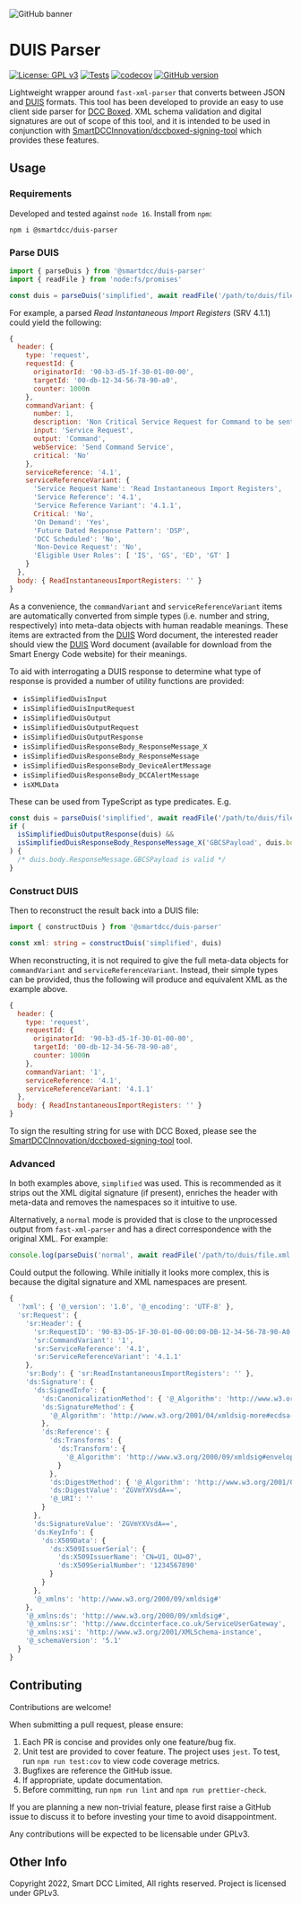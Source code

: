 ![GitHub banner](https://user-images.githubusercontent.com/527411/192760138-a1f61694-f705-4358-b419-e5eeb78c2ea0.png)

# DUIS Parser

[![License: GPL v3](https://img.shields.io/badge/License-GPLv3-blue.svg)](https://www.gnu.org/licenses/gpl-3.0)
[![Tests](https://github.com/SmartDCCInnovation/duis-parser/actions/workflows/node.yml/badge.svg?branch=main&event=push)](https://github.com/SmartDCCInnovation/duis-parser/actions/workflows/node.yml)
[![codecov](https://codecov.io/gh/SmartDCCInnovation/duis-parser/branch/main/graph/badge.svg?token=WC8CIK1CBV)](https://codecov.io/gh/SmartDCCInnovation/duis-parser)
[![GitHub version](https://badge.fury.io/gh/SmartDCCInnovation%2Fduis-parser.svg)](https://badge.fury.io/gh/SmartDCCInnovation%2Fduis-parser)

Lightweight wrapper around `fast-xml-parser` that converts between JSON and
[DUIS][duis] formats. This tool has been developed to provide an easy to use
client side parser for [DCC Boxed][boxed]. XML schema validation and digital
signatures are out of scope of this tool, and it is intended to be used in
conjunction with [SmartDCCInnovation/dccboxed-signing-tool][sign] which provides
these features.

## Usage

### Requirements

Developed and tested against `node 16`. Install from `npm`:

```
npm i @smartdcc/duis-parser
```

### Parse DUIS

```ts
import { parseDuis } from '@smartdcc/duis-parser'
import { readFile } from 'node:fs/promises'

const duis = parseDuis('simplified', await readFile('/path/to/duis/file.xml'))
```

For example, a parsed *Read Instantaneous Import Registers* (SRV 4.1.1) could
yield the following:

```js
{
  header: {
    type: 'request',
    requestId: {
      originatorId: '90-b3-d5-1f-30-01-00-00',
      targetId: '00-db-12-34-56-78-90-a0',
      counter: 1000n
    },
    commandVariant: {
      number: 1,
      description: 'Non Critical Service Request for Command to be sent to a Device via the SM WAN',
      input: 'Service Request',
      output: 'Command',
      webService: 'Send Command Service',
      critical: 'No'
    },
    serviceReference: '4.1',
    serviceReferenceVariant: {
      'Service Request Name': 'Read Instantaneous Import Registers',
      'Service Reference': '4.1',
      'Service Reference Variant': '4.1.1',
      Critical: 'No',
      'On Demand': 'Yes',
      'Future Dated Response Pattern': 'DSP',
      'DCC Scheduled': 'No',
      'Non-Device Request': 'No',
      'Eligible User Roles': [ 'IS', 'GS', 'ED', 'GT' ]
    }
  },
  body: { ReadInstantaneousImportRegisters: '' }
}
```

As a convenience, the `commandVariant` and `serviceReferenceVariant` items are
automatically converted from simple types (i.e. number and string, respectively)
into meta-data objects with human readable meanings. These items are extracted
from the [DUIS][duis] Word document, the interested reader should view the
[DUIS][duis] Word document (available for download from the Smart Energy Code
website) for their meanings.

To aid with interrogating a DUIS response to determine what type of response is
provided a number of utility functions are provided:

  * `isSimplifiedDuisInput`
  * `isSimplifiedDuisInputRequest`
  * `isSimplifiedDuisOutput`
  * `isSimplifiedDuisOutputRequest`
  * `isSimplifiedDuisOutputResponse`
  * `isSimplifiedDuisResponseBody_ResponseMessage_X`
  * `isSimplifiedDuisResponseBody_ResponseMessage`
  * `isSimplifiedDuisResponseBody_DeviceAlertMessage`
  * `isSimplifiedDuisResponseBody_DCCAlertMessage`
  * `isXMLData`

These can be used from TypeScript as type predicates. E.g.

```ts
const duis = parseDuis('simplified', await readFile('/path/to/duis/file.xml'))
if (
  isSimplifiedDuisOutputResponse(duis) &&
  isSimplifiedDuisResponseBody_ResponseMessage_X('GBCSPayload', duis.body)
) {
  /* duis.body.ResponseMessage.GBCSPayload is valid */
}
```

### Construct DUIS

Then to reconstruct the result back into a DUIS file:

```ts
import { constructDuis } from '@smartdcc/duis-parser'

const xml: string = constructDuis('simplified', duis)
```

When reconstructing, it is not required to give the full meta-data objects for
`commandVariant` and `serviceReferenceVariant`. Instead, their simple types can
be provided, thus the following will produce and equivalent XML as the example
above.

```js
{
  header: {
    type: 'request',
    requestId: {
      originatorId: '90-b3-d5-1f-30-01-00-00',
      targetId: '00-db-12-34-56-78-90-a0',
      counter: 1000n
    },
    commandVariant: '1',
    serviceReference: '4.1',
    serviceReferenceVariant: '4.1.1'
  },
  body: { ReadInstantaneousImportRegisters: '' }
}
```

To sign the resulting string for use with DCC Boxed, please see the
[SmartDCCInnovation/dccboxed-signing-tool][sign] tool.

### Advanced

In both examples above, `simplified` was used. This is recommended as it strips
out the XML digital signature (if present), enriches the header with meta-data
and removes the namespaces so it intuitive to use. 

Alternatively, a `normal` mode is provided that is close to the unprocessed
output from `fast-xml-parser` and has a direct correspondence with the original
XML. For example:

```ts
console.log(parseDuis('normal', await readFile('/path/to/duis/file.xml')))
```

Could output the following. While initially it looks more complex, this is
because the digital signature and XML namespaces are present.

```js
{
  '?xml': { '@_version': '1.0', '@_encoding': 'UTF-8' },
  'sr:Request': {
    'sr:Header': {
      'sr:RequestID': '90-B3-D5-1F-30-01-00-00:00-DB-12-34-56-78-90-A0:1000',
      'sr:CommandVariant': '1',
      'sr:ServiceReference': '4.1',
      'sr:ServiceReferenceVariant': '4.1.1'
    },
    'sr:Body': { 'sr:ReadInstantaneousImportRegisters': '' },
    'ds:Signature': {
      'ds:SignedInfo': {
        'ds:CanonicalizationMethod': { '@_Algorithm': 'http://www.w3.org/2001/10/xml-exc-c14n#' },
        'ds:SignatureMethod': {
          '@_Algorithm': 'http://www.w3.org/2001/04/xmldsig-more#ecdsa-sha256'
        },
        'ds:Reference': {
          'ds:Transforms': {
            'ds:Transform': {
              '@_Algorithm': 'http://www.w3.org/2000/09/xmldsig#enveloped-signature'
            }
          },
          'ds:DigestMethod': { '@_Algorithm': 'http://www.w3.org/2001/04/xmlenc#sha256' },
          'ds:DigestValue': 'ZGVmYXVsdA==',
          '@_URI': ''
        }
      },
      'ds:SignatureValue': 'ZGVmYXVsdA==',
      'ds:KeyInfo': {
        'ds:X509Data': {
          'ds:X509IssuerSerial': {
            'ds:X509IssuerName': 'CN=U1, OU=07',
            'ds:X509SerialNumber': '1234567890'
          }
        }
      },
      '@_xmlns': 'http://www.w3.org/2000/09/xmldsig#'
    },
    '@_xmlns:ds': 'http://www.w3.org/2000/09/xmldsig#',
    '@_xmlns:sr': 'http://www.dccinterface.co.uk/ServiceUserGateway',
    '@_xmlns:xsi': 'http://www.w3.org/2001/XMLSchema-instance',
    '@_schemaVersion': '5.1'
  }
}
```

## Contributing

Contributions are welcome!

When submitting a pull request, please ensure:

  1. Each PR is concise and provides only one feature/bug fix.
  2. Unit test are provided to cover feature. The project uses `jest`. To test,
     run `npm run test:cov` to view code coverage metrics.
  3. Bugfixes are reference the GitHub issue.
  4. If appropriate, update documentation.
  5. Before committing, run `npm run lint` and `npm run prettier-check`.

If you are planning a new non-trivial feature, please first raise a GitHub issue
to discuss it to before investing your time to avoid disappointment.

Any contributions will be expected to be licensable under GPLv3.

## Other Info

Copyright 2022, Smart DCC Limited, All rights reserved. Project is licensed under GPLv3.


[duis]: https://smartenergycodecompany.co.uk/the-smart-energy-code-2/ "Smart Energy Code, see Appendix AD"
[boxed]: https://www.smartdcc.co.uk/our-smart-network/network-products-services/dcc-boxed/ "DCC Boxed"
[sign]: https://github.com/SmartDCCInnovation/dccboxed-signing-tool "DCC Boxed Signing Tool"
